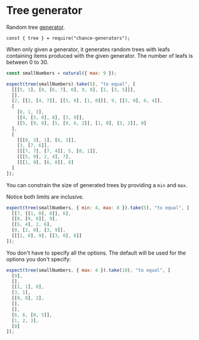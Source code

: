 # Tree generator

Random tree [generator](../generator/).

```js#evaluate:false
const { tree } = require("chance-generators");
```

When only given a generator, it generates random trees with leafs containing
items produced with the given generator. The number of leafs is between 0 to 30.

```js
const smallNumbers = natural({ max: 9 });

expect(tree(smallNumbers).take(5), "to equal", [
  [[[5, 1], [0, [6, 7], 0], 9, 8], [1, [3, 5]]],
  [],
  [2, [[2, [4, 7]], [[5, 0], [1, 0]]], 9, [[3, 0], 6, 4]],
  [
    [8, 1, 3],
    [[4, [5, 0], 8], [3, 9]],
    [[5, [9, 8], [5, [9, 6, 2]], [1, 0], [3, 2]], 0]
  ],
  [
    [[[0, 3], 1], [6, 3]],
    [3, [7, 6]],
    [[[7, 7], [7, 4]], 5, [0, 1]],
    [[[5, 9], 2, 4], 7],
    [[[1, 9], [6, 8]], 8]
  ]
]);
```

You can constrain the size of generated trees by providing a `min` and `max`.

Notice both limits are inclusive.

```js
expect(tree(smallNumbers, { min: 4, max: 8 }).take(5), "to equal", [
  [[7, [[1, 0], 8]], 6],
  [[0, [9, 0]], 9],
  [[5, 4], 2, 6],
  [0, [2, 0], [3, 9]],
  [[[1, 0], 9], [[3, 0], 6]]
]);
```

You don't have to specify all the options. The default will be used for the
options you don't specify:

```js
expect(tree(smallNumbers, { max: 4 }).take(10), "to equal", [
  [9],
  [],
  [[1, 1], 0],
  [3, 1],
  [[9, 8], 2],
  [],
  [],
  [6, 6, [0, 5]],
  [1, 2, 3],
  [0]
]);
```
